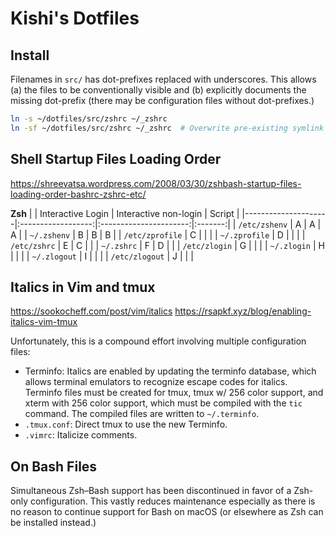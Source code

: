 Kishi's Dotfiles
================================================================================

Install
--------------------------------------------------------------------------------
Filenames in `src/` has dot-prefixes replaced with underscores. This allows (a) the files to be conventionally visible and (b) explicitly documents the missing dot-prefix (there may be configuration files without dot-prefixes.)

```sh
ln -s ~/dotfiles/src/zshrc ~/_zshrc
ln -sf ~/dotfiles/src/zshrc ~/_zshrc  # Overwrite pre-existing symlink file
```


Shell Startup Files Loading Order
--------------------------------------------------------------------------------
https://shreevatsa.wordpress.com/2008/03/30/zshbash-startup-files-loading-order-bashrc-zshrc-etc/

**Zsh**
|                     | Interactive Login  | Interactive non-login  | Script  |
|---------------------|:------------------:|:----------------------:|:-------:|
| `/etc/zshenv`       | A                  | A                      | A       |
| `~/.zshenv`         | B                  | B                      | B       |
| `/etc/zprofile`     | C                  |                        |         |
| `~/.zprofile`       | D                  |                        |         |
| `/etc/zshrc`        | E                  | C                      |         |
| `~/.zshrc`          | F                  | D                      |         |
| `/etc/zlogin`       | G                  |                        |         |
| `~/.zlogin`         | H                  |                        |         |
| `~/.zlogout`        | I                  |                        |         |
| `/etc/zlogout`      | J                  |                        |         |



Italics in Vim and tmux
--------------------------------------------------------------------------------
https://sookocheff.com/post/vim/italics
https://rsapkf.xyz/blog/enabling-italics-vim-tmux

Unfortunately, this is a compound effort involving multiple configuration files:

- Terminfo: Italics are enabled by updating the terminfo database, which allows terminal emulators to recognize escape codes for italics. Terminfo files must be created for tmux, tmux w/ 256 color support, and xterm with 256 color support, which must be compiled with the `tic` command. The compiled files are written to `~/.terminfo`.
- `.tmux.conf`: Direct tmux to use the new Terminfo.
- `.vimrc`: Italicize comments.


On Bash Files
--------------------------------------------------------------------------------
Simultaneous Zsh–Bash support has been discontinued in favor of a Zsh-only configuration. This vastly reduces maintenance especially as there is no reason to continue support for Bash on macOS (or elsewhere as Zsh can be installed instead.)
